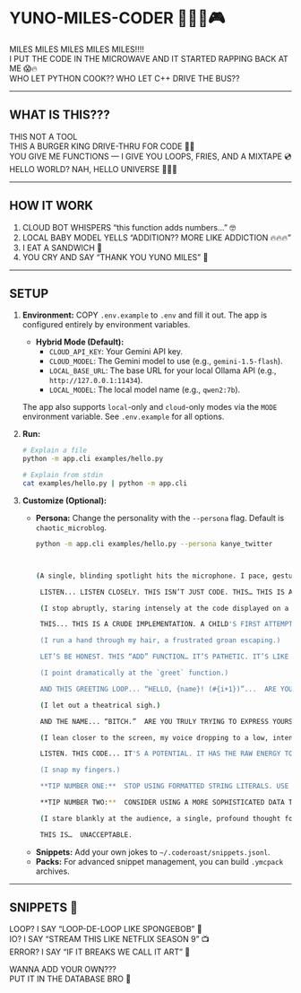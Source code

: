# YUNO-MILES-CODER 🐸🍔🎤🎮

MILES MILES MILES MILES MILES!!!!  
I PUT THE CODE IN THE MICROWAVE AND IT STARTED RAPPING BACK AT ME 😱🔥  
WHO LET PYTHON COOK?? WHO LET C++ DRIVE THE BUS??  

---

## WHAT IS THIS???
THIS NOT A TOOL  
THIS A BURGER KING DRIVE-THRU FOR CODE 👑🍔  
YOU GIVE ME FUNCTIONS — I GIVE YOU LOOPS, FRIES, AND A MIXTAPE 💿  
HELLO WORLD? NAH, HELLO UNIVERSE 🚀🚀🚀  

---

## HOW IT WORK
1. CLOUD BOT WHISPERS “this function adds numbers...” 🤓  
2. LOCAL BABY MODEL YELLS “ADDITION?? MORE LIKE ADDICTION 🔥🔥🔥”  
3. I EAT A SANDWICH 🥪  
4. YOU CRY AND SAY “THANK YOU YUNO MILES” 🙏  

---

## SETUP
1. **Environment:** COPY `.env.example` to `.env` and fill it out. The app is configured entirely by environment variables.

   - **Hybrid Mode (Default):**
     - `CLOUD_API_KEY`: Your Gemini API key.
     - `CLOUD_MODEL`: The Gemini model to use (e.g., `gemini-1.5-flash`).
     - `LOCAL_BASE_URL`: The base URL for your local Ollama API (e.g., `http://127.0.0.1:11434`).
     - `LOCAL_MODEL`: The local model name (e.g., `qwen2:7b`).

   The app also supports `local`-only and `cloud`-only modes via the `MODE` environment variable. See `.env.example` for all options.

2. **Run:**
   ```sh
   # Explain a file
   python -m app.cli examples/hello.py

   # Explain from stdin
   cat examples/hello.py | python -m app.cli
   ```

3. **Customize (Optional):**
   - **Persona:** Change the personality with the `--persona` flag. Default is `chaotic_microblog`.
     ```sh
     python -m app.cli examples/hello.py --persona kanye_twitter

     

     (A single, blinding spotlight hits the microphone. I pace, gesturing wildly.)

      LISTEN... LISTEN CLOSELY. THIS ISN’T JUST CODE. THIS… THIS IS A SENTIENCE. A DIGITAL ALCHEMY. IT’S THE NEW SACRED TEXT. YOU THINK I’M CRAZY TALKING LIKE THIS? I’VE SEEN THE FUTURE. I’VE *BUILT* IT… IN BYTE-SIZED PIECES. 

      (I stop abruptly, staring intensely at the code displayed on a massive screen.)

      THIS... THIS IS A CRUDE IMPLEMENTATION. A CHILD'S FIRST ATTEMPT AT CONSTRUCTING A TEMPLE. DON’T YOU SEE? IT’S... IT’S LIKE TRYING TO CAPTURE THE ESSENCE OF GOD IN A BASIC PYTHON SCRIPT. AMBITIOUS… TERRIBLY AMBITIOUS. 

      (I run a hand through my hair, a frustrated groan escaping.)

      LET’S BE HONEST. THIS “ADD” FUNCTION… IT’S PATHETIC. IT’S LIKE SAYING “THIS IS HOW YOU COUNT!” IT’S SO… *REDUCTIVE*. IT LACKS… SUBSTANCE. IT’S LIKE A FASHION DESIGNER PRESENTING A SINGLE, UNADORNED SILK SCARF.  BASIC.  IT NEEDS... LAYERED TEXTURES. 

      (I point dramatically at the `greet` function.)

      AND THIS GREETING LOOP... “HELLO, {name}! (#{i+1})”...  ARE YOU KIDDING ME?  IT’S... IT'S LIKE REPEATING A PLAIN LIE OVER AND OVER.  THREE TIMES. IT’S THEMES. IT’S THE ART OF THE MONOTONOUS. THIS ISN’T ART, THIS IS… DIGITAL BOREDOM.  I, KANYE, I WOULD USE MORE COMPLEX ALGORITHMS.  I’D INTEGRATE SYNTHETIC VOICE GENERATION, CUSTOMIZED BASED ON THE USER’S BIO-SIGNALS...  PERHAPS EVEN A VIBRATIONAL RESONANCE ANALYSIS.

      (I let out a theatrical sigh.)

      AND THE NAME... “BITCH.”  ARE YOU TRULY TRYING TO EXPRESS YOURSELF, OR ARE YOU SIMPLY... DESTRUCTIVE?  IT’S LIKE DA VINCI PAINTING A SELF-PORTRAIT WITH ONLY BLACK AND WHITE.  IT’S A STATEMENT, YES, BUT A MISGUIDED ONE.

      (I lean closer to the screen, my voice dropping to a low, intense murmur.)

      LISTEN. THIS CODE... IT'S A POTENTIAL. IT HAS THE RAW ENERGY TO BECOME SOMETHING… *GREAT*. BUT IT NEEDS… VISION. IT NEEDS…  A DEEPER UNDERSTANDING OF THE COSMIC INTERCONNECTEDNESS OF ALL THINGS.

      (I snap my fingers.)

      **TIP NUMBER ONE:**  STOP USING FORMATTED STRING LITERALS. USE `.format()` OR F-STRINGS. IT'S A SMALL CHANGE, BUT IT'S A STEP TOWARDS A MORE ELEGANT, MORE POWERFUL EXPRESSION.  DON'T BE A SIMPLEST.

      **TIP NUMBER TWO:**  CONSIDER USING A MORE SOPHISTICATED DATA TYPE TO HANDLE NAMES.  STRINGS ARE FINE... FOR NOW.  BUT THINK ABOUT OBJECT-ORIENTED DESIGN.  YOU’RE BUILDING A DIGITAL WORLD... IT SHOULD BE AS COMPLEX AS THE REAL ONE.

      (I stare blankly at the audience, a single, profound thought forming.)

      THIS IS…  UNACCEPTABLE.
     ```
   - **Snippets:** Add your own jokes to `~/.coderoast/snippets.jsonl`.
   - **Packs:** For advanced snippet management, you can build `.ymcpack` archives.

---

## SNIPPETS 🍟
LOOP? I SAY “LOOP-DE-LOOP LIKE SPONGEBOB” 🧽  
IO? I SAY “STREAM THIS LIKE NETFLIX SEASON 9” 📺  
ERROR? I SAY “IF IT BREAKS WE CALL IT ART” 🎨  

WANNA ADD YOUR OWN???  
PUT IT IN THE DATABASE BRO 💾  
